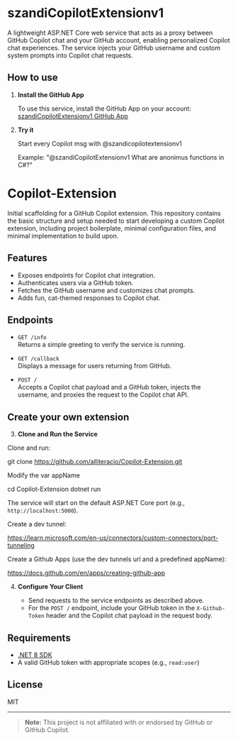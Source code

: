 # szandiCopilotExtensionv1

A lightweight ASP.NET Core web service that acts as a proxy between GitHub Copilot chat and your GitHub account, enabling personalized Copilot chat experiences. The service injects your GitHub username and custom system prompts into Copilot chat requests.

## How to use

1. **Install the GitHub App**

   To use this service, install the GitHub App on your account:
   [szandiCopilotExtensionv1 GitHub App](https://github.com/apps/szandicopilotextensionv1)

3. **Try it**

   Start every Copilot msg with @szandicopilotextensionv1
   
   Example: "@szandiCopilotExtensionv1 What are anonimus functions in C#?"
   
# Copilot-Extension

Initial scaffolding for a GitHub Copilot extension. This repository contains the basic structure and setup needed to start developing a custom Copilot extension, including project boilerplate, minimal configuration files, and minimal implementation to build upon.

## Features

- Exposes endpoints for Copilot chat integration.
- Authenticates users via a GitHub token.
- Fetches the GitHub username and customizes chat prompts.
- Adds fun, cat-themed responses to Copilot chat.

## Endpoints

- `GET /info`  
  Returns a simple greeting to verify the service is running.

- `GET /callback`  
  Displays a message for users returning from GitHub.

- `POST /`  
  Accepts a Copilot chat payload and a GitHub token, injects the username, and proxies the request to the Copilot chat API.
  
## Create your own extension

3. **Clone and Run the Service**
   
  Clone and run:
  
  git clone https://github.com/alliteracio/Copilot-Extension.git
  
  Modify the var appName
  
  cd Copilot-Extension dotnet run
  

  
  The service will start on the default ASP.NET Core port (e.g., `http://localhost:5000`).

  
  Create a dev tunnel:
  
  https://learn.microsoft.com/en-us/connectors/custom-connectors/port-tunneling

  
  Create a Github Apps (use the dev tunnels url and a predefined appName):
  
  https://docs.github.com/en/apps/creating-github-app
  

4. **Configure Your Client**

   - Send requests to the service endpoints as described above.
   - For the `POST /` endpoint, include your GitHub token in the `X-Github-Token` header and the Copilot chat payload in the request body.

## Requirements

- [.NET 8 SDK](https://dotnet.microsoft.com/download/dotnet/8.0)
- A valid GitHub token with appropriate scopes (e.g., `read:user`)

## License

MIT

---

> **Note:** This project is not affiliated with or endorsed by GitHub or GitHub Copilot.

